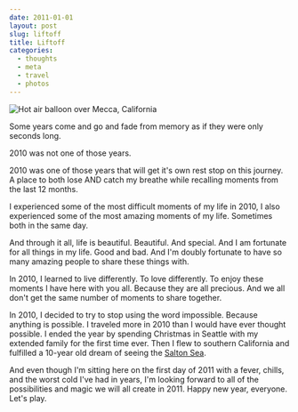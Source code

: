 ```yaml
---
date: 2011-01-01
layout: post
slug: liftoff
title: Liftoff
categories:
  - thoughts
  - meta
  - travel
  - photos
---
```


![Hot air balloon over Mecca, California](/assets/images/2011/01/salton_sea_balloon-560x373.jpg)

Some years come and go and fade from memory as if they were only seconds long.

2010 was not one of those years.

2010 was one of those years that will get it's own rest stop on this journey. A place to both lose AND catch my breathe while recalling moments from the last 12 months.

I experienced some of the most difficult moments of my life in 2010, I also experienced some of the most amazing moments of my life. Sometimes both in the same day.

And through it all, life is beautiful. Beautiful. And special. And I am fortunate for all things in my life. Good and bad. And I'm doubly fortunate to have so many amazing people to share these things with.

In 2010, I learned to live differently. To love differently. To enjoy these moments I have here with you all. Because they are all precious. And we all don't get the same number of moments to share together.

In 2010, I decided to try to stop using the word impossible. Because anything is possible. I traveled more in 2010 than I would have ever thought possible. I ended the year by spending Christmas in Seattle with my extended family for the first time ever. Then I flew to southern California and fulfilled a 10-year old dream of seeing the [Salton Sea](http://www.desertusa.com/video_pages/salton-sea.html).

And even though I'm sitting here on the first day of 2011 with a fever, chills, and the worst cold I've had in years, I'm looking forward to all of the possibilities and magic we will all create in 2011. Happy new year, everyone. Let's play.

